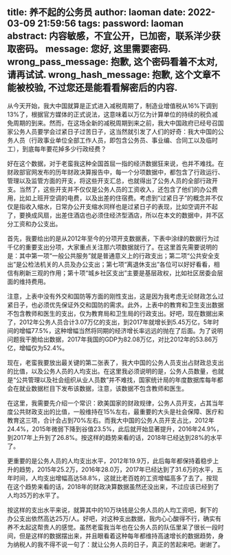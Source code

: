 title: 养不起的公务员
author: laoman
date: 2022-03-09 21:59:56
tags:
password: laoman
abstract: 内容敏感，不宜公开，已加密，联系洋少获取密码。
message: 您好, 这里需要密码.
wrong_pass_message: 抱歉, 这个密码看着不太对, 请再试试.
wrong_hash_message: 抱歉, 这个文章不能被校验, 不过您还是能看看解密后的内容.
---
从今天开始，我大中国就算是正式进入减税周期了，制造业增值税从16%下调到13%了，根据官方媒体的正式说法，这意味着以万亿为计算单位的持续的税负减免周期的到来。然而，在这场全新的减税周期到来之前，我大中国政府已经号召国家公务人员要学会过紧日子过苦日子，这当然就引发了人们的好奇：我大中国的公务人员（行政事业单位全部工作人员，即包含公务员、事业编、合同工以及临时工），到底每年要花掉多少行政经费？



好在这个数据，对于老蛮我这种全国首屈一指的经济数据狂来说，也并不难找。在财政部官网发布的历年财政决算报告中，每一个分项数据中，都包含了行政运行、管理以及监管方面的开支，将这些开支汇总，也就得出了公务人员的全部行政开支。当然了，这些开支并不仅仅是公务人员的工资收入，还包含了他们的办公费用，比如上班开空调的电费，以及出差的住宿费。考虑到“过紧日子”的概念并不仅仅是指收入缩水，日常办公开支缩水同样也是过紧日子的表现，比如空调开不起了，要换成风扇，出差住酒店也必须住经济型酒店，所以在本文的数据中，并不区分工资和办公支出。



首先，我要给出的是从2012年至今的分项开支数据表，下表中涂绿的数据行为过千亿的重要支出分项，大家重点关注那六项数据就行了。在这里首先需要说明的是：其中第一项“一般公共服务”就是普通意义上的行政支出；第二项“公共安全支出”是公检法机关的人员及办公支出；第七项“离退休支出”各位可以好好看看，相信有刷新三观的作用；第十项“城乡社区支出”主要是基层政权，比如社区居委会层面的维持费用。







注意，上表中没有外交和国防等方面的刚性支出，这是因为我考虑无论财政怎么过紧日子，也必须优先保证外交和国防的需求。此外，上表中的教育和卫生支出数据不包含教师和医生的支出，仅为教育局和卫生局的行政支出。好吧，现在数据出来了，2012年公务人员合计3.07万亿的支出，到2017年就增长到5.45万亿，5年时间的增幅77.5%，这种增幅当然将同期的经济增长率远远的抛在了后面。为了说明问题我干脆给出数据，2017年我国的GDP为82.08万亿，对比2012年的53.86万亿，增幅仅为52.4%。



现在，老蛮我要放出最关键的第二张表了，我大中国的公务人员支出占财政总支出的比值，以及公务人员的人均支出。在这里我必须说明的是，公务人员数量，也就是“公共管理以及社会组织从业人员数”并不难找，国家统计局的年度数据库每年都会在就业数据栏目下发布该数据，注意，该数据不包含教师和医生。





在这里，我需要先介绍一个常识：欧美国家的财政规律，公务人员开支，占其当年度公共财政支出的比值，一般维持在15%左右，最重要的大头是社会保障、医疗和教育这三项，合计会占到70%左右。而我大中国的公务人员开支占比，2012年24.4%，2015年微弱下降到谷值23.5%，此后就开始显著提升，2016年24.9%，到2017年上升到了26.8%。按这样的趋势来看的话，2018年已经达到28%的水平了。



更重要的是公务人员的人均支出水平，2012年19.9万，此后每年都保持着稳步上升的趋势，2015年25.2万，2016年28.0万，2017年已经达到了31.6万的水平，五年时间，人均支出增幅高达58.8%，这就比老百姓的工资增幅高多了去了。按现在这个趋势来看的话，2018年的财政决算数据虽然还没出来，不过应该已经到了人均35万的水平了。



按这样的支出水平来说，就算其中的10万块钱是公务人员的人均工资吧，剩下的办公支出依然高达25万/人。好吧，对这种支出数据，我内心心酸得不行，确实有养不太起这帮贵人的感觉。虽然老蛮我当年也在公务人员的队伍里呆了很长一段时间，但是这样的数据摆出来，并且眼看着这种每年都维持高速增长的数据趋势，身为纳税人的我不得不说一句了：就让公务人员的日子，真正的苦起来吧。谢谢了。
